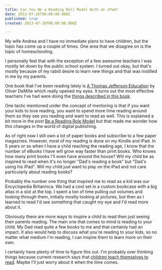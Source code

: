 ```yaml
---
title: Can You Be a Reading Roll Model With an iPad?
date: 2013-07-26T06:00:00.000Z
published: true
created: 2013-07-26T06:00:00.000Z

---
```


My wife Andrea and I have no immediate plans to have children, but the topic has come up a couple of times. One area that we disagree on is the topic of homeschooling.

I personally feel that with the exception of a few awesome teachers I was mostly let down by the public school system. I turned out okay, but that's mostly because of my rabid desire to learn new things and that was instilled in me by my parents.

One book that I've been reading lately is [A Thomas Jefferson Education](https://www.tjed.org/product/a-thomas-jefferson-education/) by Oliver DeMille which really opened my eyes. It turns out the most effective teachers I've had were doing the [things described in this book](http://www.tjed.org/about-tjed/7-keys/).

One tactic mentioned under the concept of mentoring is that if you want your kids to love reading, you want to spend more time reading around them so they see you reading and want to read as well. This is explained a bit more in the post [Be a Reading Role Model](http://www.scholastic.com/parents/resources/article/reading-together/be-reading-role-model) but that made me wonder how this changes in the world of digital publishing.

As of right now I still own a lot of paper books and subscribe to a few paper magazines. However, most of my reading is done on my Kindle and iPad. In 5 years or so when I have a child reaching the reading age, I know that the number of eBooks I have will grow way faster than print books. Who knows how many print books I'll even have around the house? Will my child be as inspired to read when it's no longer "Dad's reading a book" but "Dad's using his iPad". Will my child just want to play on the iPad and not care particularly about reading books?

Probably the number one thing that inspired me to read as a kid was our Encyclopedia Britannica. We had a cool set in a custom bookcase with a big atlas in a slot at the top. I spent a ton of time pulling out volumes and looking through them, initially mostly looking at pictures, but then as I learned to read I'd see something that caught my eye and I'd read more about it.

Obviously there are more ways to inspire a child to read then just seeing their parents reading. The main one that comes to mind is reading to your child. My Dad read quite a few books to me and that certainly had an impact. It also would help to discuss what you're reading to your kids, so no matter what medium I'm reading, I can inspire them to learn more on their own.

I certainly have plenty of time to figure this out. I'm probably over thinking things because current research says that [children teach themselves to read](http://www.psychologytoday.com/blog/freedom-learn/201002/children-teach-themselves-read). Maybe I'll just worry about it when the time comes.

